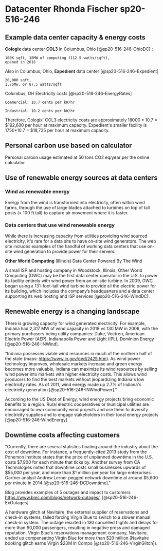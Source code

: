 # Datacenter Rhonda Fischer sp20-516-246

## Example data center capacity & energy costs

**Cologix** data center **COL3** in Columbus, Ohio [@sp20-516-246-OhioDC] : 

    160K sqft, 18MW of computing (112.5 watts/sqft), 
    opened in 2018

Also in Columbus, Ohio,  **Expedient** data center [@sp20-516-246-Expedient]
 
    20,000 sqft,
    1.75Mw, or 87.5 watts/sqft

Columbus, OH Electricity costs [@sp20-516-246-EnergyRates] 

    Commercial: 10.7 cents per kW/hr 

    Industrial: 10.2 cents per kW/hr

Therefore, Cologix' COL3 electricity costs are approximately 18000 * 10.7 = $192,600 per hour at maximum capacity.   Expedient's smaller facility is 1750*10.7 = $18,725 per hour at maximum capacity.

## Personal carbon use based on calculator
Personal carbon usage estimated at 50 tons CO2 eq/year per the online calculator
## Use of renewable energy sources at data centers
### Wind as renewable energy
Energy from the wind is transformed into electricity, often within wind farms, through the use of large blades attached to turbines on top of tall posts (> 100 ft tall) to capture air movement where it is faster.   
### Data centers that use wind renewable energy
While there is increasing capacity from utilities providing wind sourced electricity, it's rare for a data site to have on-site wind generators.  The web site includes examples of the handful of working data centers that use on-site wind generation to provide power for their servers.

**Other World Computing** (Illinois)
Data Center Powered By The Wind

A small lSP and hosting company in Woodstock, Illinois, Other World Computing (OWC) may be the first data center operator in the U.S. to power its facility entirely with wind power from an on-site turbine. In 2009, OWC began using a 131-foot-tall wind turbine to provide all the electric power for its building, which includes the company’s headquarters and a data center supporting its web hosting and ISP services [@sp20-516-246-WindDC].

## Renewable energy is a changing landscape
There is growing capacity for wind generated electricity.
For example, Indiana had 2,317 MW of wind capacity in 2018 vs 130 MW in 2008, with the primary purchasers being utility companies: Duke, Vectren, American Electric Power (AEP), Indianapolis Power and Light (IPL), Dominion Energy [@sp20-516-246-INWind].

"Indiana possesses viable wind resources in much of the northern half of the state (maps: <https://www.in.gov/oed/2425.htm>).  As wind power technology improves, wholesale markets increase and green energy becomes more valuable, Indiana can maximize its wind resources by selling wind power into markets with higher electricity costs. This allows wind producers to find the best markets without jeopardizing Indiana's low electricity rates. As of 2011, wind energy made up 2.7% of Indiana's electricity generation [@sp20-516-246-INWindPower]."

According to the US Dept of Energy, wind energy projects bring economic benefits to a region.  Rural electric cooperatives or municipal utilities are encouraged to own community wind projects and use them to diversify electricity supplies and to engage stakeholders in their local energy projects [@sp20-516-246-WindEnergy]. 

## Downtime costs affecting customers

"Currently, there are several statistics floating around the industry about the cost of downtime. For instance, a frequently-cited 2013 study from the Ponemon Institute states that the price of unplanned downtime in the U.S. costs $7,900 for each minute that ticks by. Another survey from CA Technologies noted that downtime costs small businesses upwards of $55,000 per year, and more than $1 million per year for large enterprises. Gartner analyst Andrew Lerner pegged network downtime at around $5,600 per minute in 2014 [@sp20-516-246-DCDowntime]." 

Blog provides examples of 5 outages and impact to customers <https://www.bmc.com/blogs/network-outages/>, [@sp20-516-246-ExOutages] 

A hardware glitch at Navitaire, the external supplier of reservations and check-in systems, failed forcing Virgin Blue to switch to a slower manual check-in system.  The outage resulted in 130 cancelled flights and delays for more than 60,000 passengers, resulting in negative press and damaged reputation. Virgin Blue's reservations management company, Navitaire, ended up compensating Virgin Blue for more than $20 million (Navitaire booking glitch earns Virgin $20M in Compo [@sp20-516-246-VirginGlitch]).
 